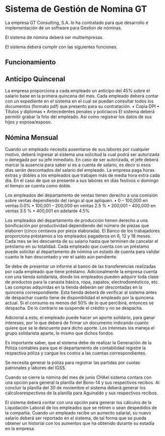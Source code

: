# Sistema de Gestión de Nomina GT

La empresa GT Consulting, S.A. lo ha contratado  para que desarrollo e implementación de un software para Gestion de nóminas.

El sistema de nómina deberá ser multiempresas.

El sistema deberá cumplir con las siguientes funciones.
## Funcionamiento

## Anticipo Quincenal
La empresa proporciona a cada empleado un anticipo del 45% sobre el salario base en la primera quincena del mes.
Cada empleado deberá contar con un expediente en el sistema en el cual se puedan consultar todos los documentos (formato pdf) que presento para su contratación.
    • Copia DPI
    • Títulos y diplomas
    • Antecedentes penales y policiacos
El sistema deberá permitir grabar la foto del empleado. Así como registrar los datos de sus hijos y esposa/esposo.

## Nómina Mensual
Cuando un empleado necesita ausentarse de sus labores por cualquier motivo, deberá ingresar al sistema una solicitud la cual podrá ser autorizada o denegada por su jefe inmediato. En caso de ser autorizada, el jefe deberá marcar la ausencia para saber si es a cuenta de salario, es decir si esos días serán descontados del salario del empleado. La empresa paga horas extras y dobles a los empleados que trabajen más de media hora extra cada día. En el caso de que se presente a sus labores en días festivos o domingo el tiempo se cuenta como doble.

Los empleados del departamento de ventas tienen derecho a una comisión sobre ventas dependiendo del rango al que apliquen.
    • 0 – 100,000 en ventas 0.0%
    • 100,001 – 200,000 en ventas 2.5 %
    • 200,001 – 400,000 en ventas 3.5 %
    • 400,001 en adelante 4.5%

Los empleados del departamento de producción tienen derecho a una bonificación por productividad dependiendo del número de piezas que elaboren (cinco centavos por pieza elaborada).
El Banco de los trabajadores proporciona préstamos a los empleados pagaderos en 6, 12 y 18 meses. Cada mes se les descuenta de su salario hasta que terminen de cancelar el préstamo en su totalidad. Cada empleado que cuenta con un préstamo puede solicitar al departamento de nómina un estado de cuenta para validar cuanto le han descontado y ver el saldo aún pendiente.

Se debe de presentar un informe al banco de las transferencias realizadas por cada empleado que tiene préstamo. Adicionalmente la empresa cuenta con una tienda solidarista, donde los empleados pueden adquirir toda clase de productos para la canasta básica, ropa, zapatos, electrodomésticos,
etc. Las compras adquiridas en la tienda deberán ser descontadas en la quincena correspondiente. Esta tienda deberá de verificar al sistema antes de despachar cuanto tiene de disponibilidad el empleado por la quincena actual. Si el consumo es menos del 50% de lo que percibirá, entonces se despacha. De lo contrario se suspende el crédito y no se despacha.

Adicional a esto, el empleado puede hacer un aporte solidario, para ganar intereses, por lo que deberá de firmar un documento indicando cuanto quiere que se le descuente para dicho aporte. Los intereses los maneja el grupo solidarista aparte, lo mismo que dichos fondos.

Es importante saber, que el sistema debe de realizar la Generación de la Póliza contables para que el departamento de contabilidad registre la respectiva póliza y cargue los costos a las cuentas correspondientes.

Se necesita generar la póliza para registrar las partidas por cuotas patronales y labores del IGSS.

Cuando se cierre la nómina del mes de junio CHAel sistema contara con una opción para general la planilla del Bono-14 y sus respectivos recibos.
Al concluir la planilla del 30 de noviembre el sistema deberá generar los cálculosrespectivos de la planilla para Aguinaldo y sus respectivos recibos.

El sistema deberá contar con una opción para generar los cálculos de la Liquidación Laboral
de los empleados que se retiren o sean despedidos de la compañía. Cuando un empleado recibe un aumento salarial, su nuevo salario deberá ser reportado en el sistema, de tal forma que se pueda obtener un historial con los aumentos que ha obtenido
durante su estadía en la empresa.
